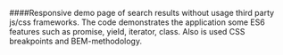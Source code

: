 ####Responsive demo page of search results without usage third party js/css frameworks. 
The code demonstrates the application some ES6 features such as promise, yield, iterator, class. 
Also is used CSS breakpoints and BEM-methodology. 
